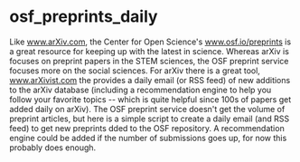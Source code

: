 # osf_preprints_daily
Like www.arXiv.com, the Center for Open Science's www.osf.io/preprints is a great resource for keeping up with the latest in science.  Whereas arXiv is focuses on preprint papers in the STEM sciences, the OSF preprint service focuses more on the social sciences. For arXiv there is a great tool, www.arXivist.com the provides a daily email (or RSS feed) of new additions to the arXiv database (including a recommendation engine to help you follow your favorite topics -- which is quite helpful since 100s of papers get added daily on arXiv). The OSF preprint service doesn't get the volume of preprint articles, but here is a simple script to create a daily email (and RSS feed) to get new preprints dded to the OSF repository. A recommendation engine could be added if the number of submissions goes up, for now this probably does enough.
